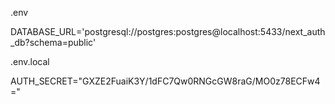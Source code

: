 <!-- Change as per your settings -->

.env

DATABASE_URL='postgresql://postgres:postgres@localhost:5433/next_auth_db?schema=public'

.env.local

AUTH_SECRET="GXZE2FuaiK3Y/1dFC7Qw0RNGcGW8raG/MO0z78ECFw4="
